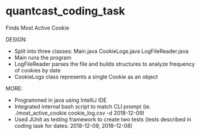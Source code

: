 # quantcast_coding_task
Finds Most Active Cookie

DESIGN:
  - Split into three classes: Main.java CookieLogs.java LogFileReader.java
  - Main runs the program
  - LogFileReader parses the file and builds structures to analyze frequency of cookies by date
  - CookieLogs class represents a single Cookie as an object

MORE:
  - Programmed in java using IntelliJ IDE
  - Integrated internal bash script to match CLI prompt (ie. ./most_active_cookie cookie_log.csv -d 2018-12-09)
  - Used JUnit as testing framework to create two tests (tests described in coding task for dates: 2018-12-09, 2018-12-08)

